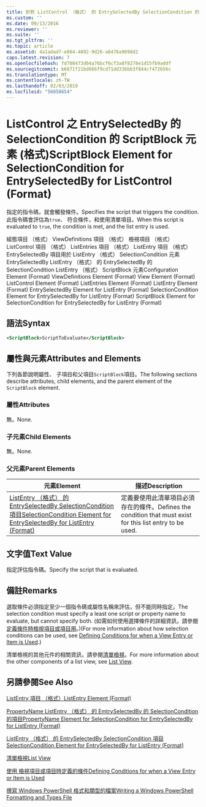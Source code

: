 ```yaml
---
title: 針對 ListControl （格式） 的 EntrySelectedBy SelectionCondition 的指令碼區塊項目 |Microsoft Docs
ms.custom: ''
ms.date: 09/13/2016
ms.reviewer: ''
ms.suite: ''
ms.tgt_pltfrm: ''
ms.topic: article
ms.assetid: 4a1adad7-e864-4892-9d26-a6476a9698d2
caps.latest.revision: 7
ms.openlocfilehash: fd708473d04a76bcf6cf3a8f8278e1d15fb9addf
ms.sourcegitcommit: b6871f21bd666f9cd71dd336bb3f844cf472b56c
ms.translationtype: MT
ms.contentlocale: zh-TW
ms.lasthandoff: 02/03/2019
ms.locfileid: "56858654"
---
```

# <a name="scriptblock-element-for-selectioncondition-for-entryselectedby-for-listcontrol-format"></a><span data-ttu-id="57a64-102">ListControl 之 EntrySelectedBy 的 SelectionCondition 的 ScriptBlock 元素 (格式)</span><span class="sxs-lookup"><span data-stu-id="57a64-102">ScriptBlock Element for SelectionCondition for EntrySelectedBy for ListControl (Format)</span></span>

<span data-ttu-id="57a64-103">指定的指令碼，就會觸發條件。</span><span class="sxs-lookup"><span data-stu-id="57a64-103">Specifies the script that triggers the condition.</span></span> <span data-ttu-id="57a64-104">此指令碼會評估為`true`、 符合條件，和使用清單項目。</span><span class="sxs-lookup"><span data-stu-id="57a64-104">When this script is evaluated to `true`, the condition is met, and the list entry is used.</span></span>

<span data-ttu-id="57a64-105">組態項目 （格式） ViewDefinitions 項目 （格式） 檢視項目 （格式） ListControl 項目 （格式） ListEntries 項目 （格式） ListEntry 項目 （格式） EntrySelectedBy 項目用於 ListEntry （格式） SelectionCondition 元素EntrySelectedBy ListEntry （格式） 的 EntrySelectedBy 的 SelectionCondition ListEntry （格式） ScriptBlock 元素</span><span class="sxs-lookup"><span data-stu-id="57a64-105">Configuration Element (Format) ViewDefinitions Element (Format) View Element (Format) ListControl Element (Format) ListEntries Element (Format) ListEntry Element (Format) EntrySelectedBy Element for ListEntry (Format) SelectionCondition Element for EntrySelectedBy for ListEntry (Format) ScriptBlock Element for SelectionCondition for EntrySelectedBy for ListEntry (Format)</span></span>

## <a name="syntax"></a><span data-ttu-id="57a64-106">語法</span><span class="sxs-lookup"><span data-stu-id="57a64-106">Syntax</span></span>

```xml
<ScriptBlock>ScriptToEvaluate</ScriptBlock>
```

## <a name="attributes-and-elements"></a><span data-ttu-id="57a64-107">屬性與元素</span><span class="sxs-lookup"><span data-stu-id="57a64-107">Attributes and Elements</span></span>

<span data-ttu-id="57a64-108">下列各節說明屬性、 子項目和父項目`ScriptBlock`項目。</span><span class="sxs-lookup"><span data-stu-id="57a64-108">The following sections describe attributes, child elements, and the parent element of the `ScriptBlock` element.</span></span>

### <a name="attributes"></a><span data-ttu-id="57a64-109">屬性</span><span class="sxs-lookup"><span data-stu-id="57a64-109">Attributes</span></span>

<span data-ttu-id="57a64-110">無。</span><span class="sxs-lookup"><span data-stu-id="57a64-110">None.</span></span>

### <a name="child-elements"></a><span data-ttu-id="57a64-111">子元素</span><span class="sxs-lookup"><span data-stu-id="57a64-111">Child Elements</span></span>

<span data-ttu-id="57a64-112">無。</span><span class="sxs-lookup"><span data-stu-id="57a64-112">None.</span></span>

### <a name="parent-elements"></a><span data-ttu-id="57a64-113">父元素</span><span class="sxs-lookup"><span data-stu-id="57a64-113">Parent Elements</span></span>

|<span data-ttu-id="57a64-114">元素</span><span class="sxs-lookup"><span data-stu-id="57a64-114">Element</span></span>|<span data-ttu-id="57a64-115">描述</span><span class="sxs-lookup"><span data-stu-id="57a64-115">Description</span></span>|
|-------------|-----------------|
|[<span data-ttu-id="57a64-116">ListEntry （格式） 的 EntrySelectedBy SelectionCondition 項目</span><span class="sxs-lookup"><span data-stu-id="57a64-116">SelectionCondition Element for EntrySelectedBy for ListEntry (Format)</span></span>](./selectioncondition-element-for-entryselectedby-for-listcontrol-format.md)|<span data-ttu-id="57a64-117">定義要使用此清單項目必須存在的條件。</span><span class="sxs-lookup"><span data-stu-id="57a64-117">Defines the condition that must exist for this list entry to be used.</span></span>|

## <a name="text-value"></a><span data-ttu-id="57a64-118">文字值</span><span class="sxs-lookup"><span data-stu-id="57a64-118">Text Value</span></span>

<span data-ttu-id="57a64-119">指定評估指令碼。</span><span class="sxs-lookup"><span data-stu-id="57a64-119">Specify the script that is evaluated.</span></span>

## <a name="remarks"></a><span data-ttu-id="57a64-120">備註</span><span class="sxs-lookup"><span data-stu-id="57a64-120">Remarks</span></span>

<span data-ttu-id="57a64-121">選取條件必須指定至少一個指令碼或屬性名稱來評估，但不能同時指定。</span><span class="sxs-lookup"><span data-stu-id="57a64-121">The selection condition must specify a least one script or property name to evaluate, but cannot specify both.</span></span> <span data-ttu-id="57a64-122">(如需如何使用選擇條件的詳細資訊，請參閱[定義條件時檢視項目或項目用](./defining-conditions-for-displaying-data.md)。)</span><span class="sxs-lookup"><span data-stu-id="57a64-122">(For more information about how selection conditions can be used, see [Defining Conditions for when a View Entry or Item is Used](./defining-conditions-for-displaying-data.md).)</span></span>

<span data-ttu-id="57a64-123">清單檢視的其他元件的相關資訊，請參閱[清單檢視](./creating-a-list-view.md)。</span><span class="sxs-lookup"><span data-stu-id="57a64-123">For more information about the other components of a list view, see [List View](./creating-a-list-view.md).</span></span>

## <a name="see-also"></a><span data-ttu-id="57a64-124">另請參閱</span><span class="sxs-lookup"><span data-stu-id="57a64-124">See Also</span></span>

[<span data-ttu-id="57a64-125">ListEntry 項目 （格式）</span><span class="sxs-lookup"><span data-stu-id="57a64-125">ListEntry Element (Format)</span></span>](./listentry-element-for-listcontrol-format.md)

[<span data-ttu-id="57a64-126">PropertyName ListEntry （格式） 的 EmtrySelectedBy 的 SelectionCondition 的項目</span><span class="sxs-lookup"><span data-stu-id="57a64-126">PropertyName Element for SelectionCondition for EmtrySelectedBy for ListEntry (Format)</span></span>](./propertyname-element-for-selectioncondition-for-entryselectedby-for-listcontrol-format.md)

[<span data-ttu-id="57a64-127">ListEntry （格式） 的 EntrySelectedBy SelectionCondition 項目</span><span class="sxs-lookup"><span data-stu-id="57a64-127">SelectionCondition Element for EntrySelectedBy for ListEntry (Format)</span></span>](./selectioncondition-element-for-entryselectedby-for-listcontrol-format.md)

[<span data-ttu-id="57a64-128">清單檢視</span><span class="sxs-lookup"><span data-stu-id="57a64-128">List View</span></span>](./creating-a-list-view.md)

[<span data-ttu-id="57a64-129">使用 檢視項目或項目時定義的條件</span><span class="sxs-lookup"><span data-stu-id="57a64-129">Defining Conditions for when a View Entry or Item is Used</span></span>](./defining-conditions-for-displaying-data.md)

[<span data-ttu-id="57a64-130">撰寫 Windows PowerShell 格式和類型的檔案</span><span class="sxs-lookup"><span data-stu-id="57a64-130">Writing a Windows PowerShell Formatting and Types File</span></span>](./writing-a-powershell-formatting-file.md)
